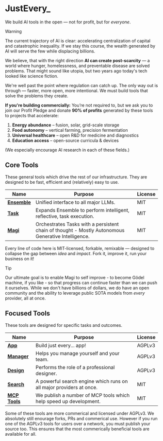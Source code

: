 # JustEvery_

We build AI tools in the open — not for profit, but for *everyone*.

> [!WARNING]
> The current trajectory of AI is clear: accelerating centralization of capital and catastrophic inequality. If we stay this course, the wealth generated by AI will serve the few while displacing billions.

We believe, that with the right direction **AI can create post-scarcity** — a world where hunger, homelessness, and preventable disease are solved problems. That might sound like utopia, but two years ago today's tech looked like science fiction.

We're well past the point where regulation can catch up. The only way out is through — faster, more open, more intentional. We must build tools that solve the problems they create.

**If you're building commercially:**
You’re not required to, but we ask you to join our Profit Pledge and donate **90% of profits** generated by these tools to projects that accelerate:

1. **Energy abundance** – fusion, solar, grid-scale storage  
2. **Food autonomy** – vertical farming, precision fermentation  
3. **Universal healthcare** – open R&D for medicine and diagnostics  
4. **Education access** – open-source curricula & devices

(We especially encourage AI research in each of these fields.)

## Core Tools

These general tools which drive the rest of our infrastructure. They are designed to be fast, efficient and (relatively) easy to use.

| Name | Purpose | License |
|------|---------|---------|
| **[Ensemble](https://github.com/just-every/ensemble)** | Unified interface to all major LLMs. | MIT |
| **[Task](https://github.com/just-every/task)** | Expands Ensemble to perform intelligent, reflective, task execution. | MIT |
| **[Magi](https://github.com/just-every/magi)** | Orchestrates Tasks with a persistent chain of thought - Mostly Autonomous Generative Intelligence. | MIT |

Every line of code here is MIT-licensed, forkable, remixable — designed to collapse the gap between *idea* and *impact*.
Fork it, improve it, run your business on it!

> [!TIP]
> Our ultimate goal is to enable Magi to self improve - to become Gödel machine, if you like - so that progress can continue faster than we can push it ourselves. While we don't have billions of dollars, we do have an open community and the ability to leverage public SOTA models from *every* provider, all at once.

## Focused Tools

These tools are designed for specific tasks and outcomes.

| Name | Purpose | License |
|------|---------|---------|
| **[App](https://github.com/just-every/app)** | Build just every... app! | AGPLv3 |
| **[Manager](https://github.com/just-every/manager)** | Helps you manage yourself and your team. | AGPLv3 |
| **[Design](https://github.com/just-every/design)** | Performs the role of a professional designer. | AGPLv3 |
| **[Search](https://github.com/just-every/search)** | A powerful search engine which runs on all major providers at once. | MIT |
| **[MCP Tools](https://github.com/orgs/just-every/repositories?q=mcp)** | We publish a number of MCP tools which help speed up development. | MIT |

Some of these tools are more commerical and licensed under AGPLv3. We absolutely still enourage forks, PRs and commerical use. However if you run one of the AGPLv3 tools for users over a network, you must publish your source too. This ensures that the most commerically beneficial tools are available for all.

